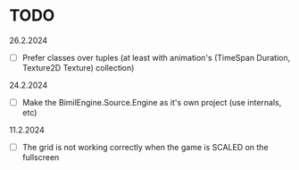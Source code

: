 # TODO

26.2.2024

- [ ] Prefer classes over tuples (at least with animation's (TimeSpan Duration, Texture2D Texture) collection)

24.2.2024

- [ ] Make the BimilEngine.Source.Engine as it's own project (use internals, etc)

11.2.2024

- [ ] The grid is not working correctly when the game is SCALED on the fullscreen